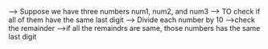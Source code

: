 --> Suppose we have three numbers num1, num2, and num3
--> TO check if all of them have the same last digit
--> Divide each number by 10
-->check the remainder
-->if all the remaindrs are same, those numbers has the same last digit
